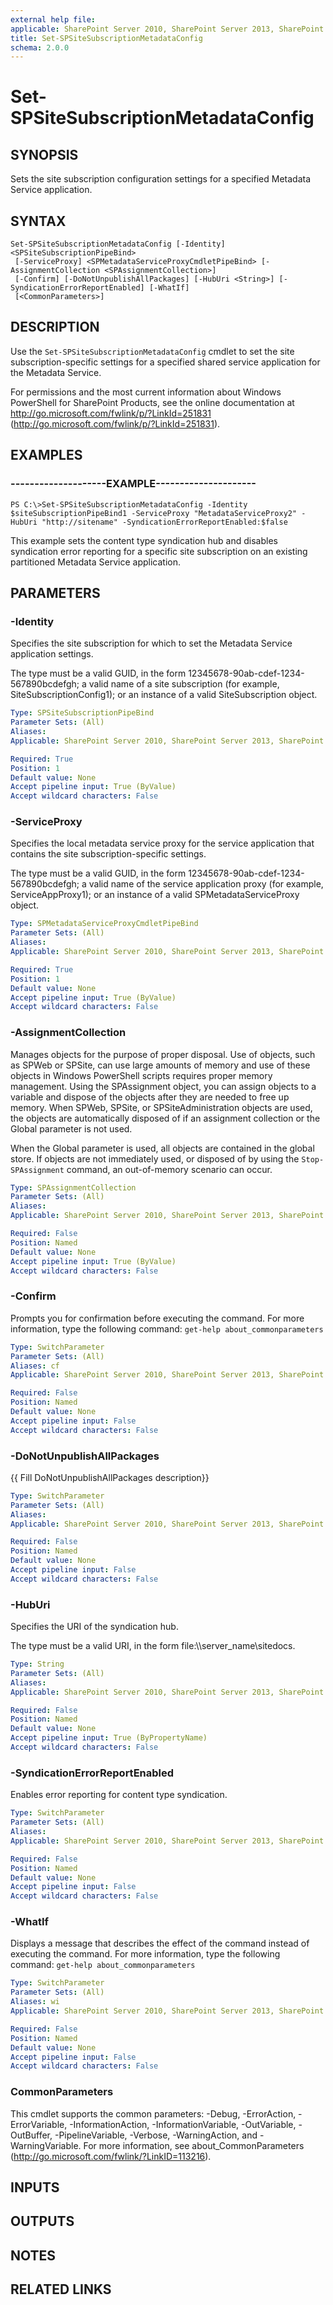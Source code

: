 ```yaml
---
external help file: 
applicable: SharePoint Server 2010, SharePoint Server 2013, SharePoint Server 2016, SharePoint Server 2019
title: Set-SPSiteSubscriptionMetadataConfig
schema: 2.0.0
---
```


# Set-SPSiteSubscriptionMetadataConfig

## SYNOPSIS
Sets the site subscription configuration settings for a specified Metadata Service application.


## SYNTAX

```
Set-SPSiteSubscriptionMetadataConfig [-Identity] <SPSiteSubscriptionPipeBind>
 [-ServiceProxy] <SPMetadataServiceProxyCmdletPipeBind> [-AssignmentCollection <SPAssignmentCollection>]
 [-Confirm] [-DoNotUnpublishAllPackages] [-HubUri <String>] [-SyndicationErrorReportEnabled] [-WhatIf]
 [<CommonParameters>]
```

## DESCRIPTION
Use the `Set-SPSiteSubscriptionMetadataConfig` cmdlet to set the site subscription-specific settings for a specified shared service application for the Metadata Service.

For permissions and the most current information about Windows PowerShell for SharePoint Products, see the online documentation at http://go.microsoft.com/fwlink/p/?LinkId=251831 (http://go.microsoft.com/fwlink/p/?LinkId=251831).


## EXAMPLES

### --------------------EXAMPLE---------------------
```
PS C:\>Set-SPSiteSubscriptionMetadataConfig -Identity $siteSubscriptionPipeBind1 -ServiceProxy "MetadataServiceProxy2" -HubUri "http://sitename" -SyndicationErrorReportEnabled:$false
```

This example sets the content type syndication hub and disables syndication error reporting for a specific site subscription on an existing partitioned Metadata Service application.


## PARAMETERS

### -Identity
Specifies the site subscription for which to set the Metadata Service application settings.

The type must be a valid GUID, in the form 12345678-90ab-cdef-1234-567890bcdefgh; a valid name of a site subscription (for example, SiteSubscriptionConfig1); or an instance of a valid SiteSubscription object.

```yaml
Type: SPSiteSubscriptionPipeBind
Parameter Sets: (All)
Aliases: 
Applicable: SharePoint Server 2010, SharePoint Server 2013, SharePoint Server 2016, SharePoint Server 2019

Required: True
Position: 1
Default value: None
Accept pipeline input: True (ByValue)
Accept wildcard characters: False
```

### -ServiceProxy
Specifies the local metadata service proxy for the service application that contains the site subscription-specific settings.

The type must be a valid GUID, in the form 12345678-90ab-cdef-1234-567890bcdefgh; a valid name of the service application proxy (for example, ServiceAppProxy1); or an instance of a valid SPMetadataServiceProxy object.

```yaml
Type: SPMetadataServiceProxyCmdletPipeBind
Parameter Sets: (All)
Aliases: 
Applicable: SharePoint Server 2010, SharePoint Server 2013, SharePoint Server 2016, SharePoint Server 2019

Required: True
Position: 1
Default value: None
Accept pipeline input: True (ByValue)
Accept wildcard characters: False
```

### -AssignmentCollection
Manages objects for the purpose of proper disposal.
Use of objects, such as SPWeb or SPSite, can use large amounts of memory and use of these objects in Windows PowerShell scripts requires proper memory management.
Using the SPAssignment object, you can assign objects to a variable and dispose of the objects after they are needed to free up memory.
When SPWeb, SPSite, or SPSiteAdministration objects are used, the objects are automatically disposed of if an assignment collection or the Global parameter is not used.

When the Global parameter is used, all objects are contained in the global store.
If objects are not immediately used, or disposed of by using the `Stop-SPAssignment` command, an out-of-memory scenario can occur.

```yaml
Type: SPAssignmentCollection
Parameter Sets: (All)
Aliases: 
Applicable: SharePoint Server 2010, SharePoint Server 2013, SharePoint Server 2016, SharePoint Server 2019

Required: False
Position: Named
Default value: None
Accept pipeline input: True (ByValue)
Accept wildcard characters: False
```

### -Confirm
Prompts you for confirmation before executing the command.
For more information, type the following command: `get-help about_commonparameters`

```yaml
Type: SwitchParameter
Parameter Sets: (All)
Aliases: cf
Applicable: SharePoint Server 2010, SharePoint Server 2013, SharePoint Server 2016, SharePoint Server 2019

Required: False
Position: Named
Default value: None
Accept pipeline input: False
Accept wildcard characters: False
```

### -DoNotUnpublishAllPackages
{{ Fill DoNotUnpublishAllPackages description}}

```yaml
Type: SwitchParameter
Parameter Sets: (All)
Aliases: 
Applicable: SharePoint Server 2010, SharePoint Server 2013, SharePoint Server 2016, SharePoint Server 2019

Required: False
Position: Named
Default value: None
Accept pipeline input: False
Accept wildcard characters: False
```

### -HubUri
Specifies the URI of the syndication hub.

The type must be a valid URI, in the form file:\\\\server_name\sitedocs.

```yaml
Type: String
Parameter Sets: (All)
Aliases: 
Applicable: SharePoint Server 2010, SharePoint Server 2013, SharePoint Server 2016, SharePoint Server 2019

Required: False
Position: Named
Default value: None
Accept pipeline input: True (ByPropertyName)
Accept wildcard characters: False
```

### -SyndicationErrorReportEnabled
Enables error reporting for content type syndication.

```yaml
Type: SwitchParameter
Parameter Sets: (All)
Aliases: 
Applicable: SharePoint Server 2010, SharePoint Server 2013, SharePoint Server 2016, SharePoint Server 2019

Required: False
Position: Named
Default value: None
Accept pipeline input: False
Accept wildcard characters: False
```

### -WhatIf
Displays a message that describes the effect of the command instead of executing the command.
For more information, type the following command: `get-help about_commonparameters`

```yaml
Type: SwitchParameter
Parameter Sets: (All)
Aliases: wi
Applicable: SharePoint Server 2010, SharePoint Server 2013, SharePoint Server 2016, SharePoint Server 2019

Required: False
Position: Named
Default value: None
Accept pipeline input: False
Accept wildcard characters: False
```

### CommonParameters
This cmdlet supports the common parameters: -Debug, -ErrorAction, -ErrorVariable, -InformationAction, -InformationVariable, -OutVariable, -OutBuffer, -PipelineVariable, -Verbose, -WarningAction, and -WarningVariable. For more information, see about_CommonParameters (http://go.microsoft.com/fwlink/?LinkID=113216).

## INPUTS

## OUTPUTS

## NOTES

## RELATED LINKS
